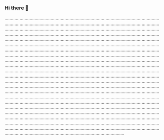 ### Hi there 👋

........................................................................................................................................................................................................................................................................................................................................................................................................................................................................................................................................................................................................................................................................................................................................................................................................................................................................................................................................................................................................................................................................................................................................................................................................................................................................................................................................................................................................................................................................................................................................................................................................................................................................................................................................................................................................................................................................................................................................................................................................................................................................................................................................................................................................................................................................................................................................................................................................................................................................................................................................................................................................................................................................................................................................................................................................................................................................................................................................